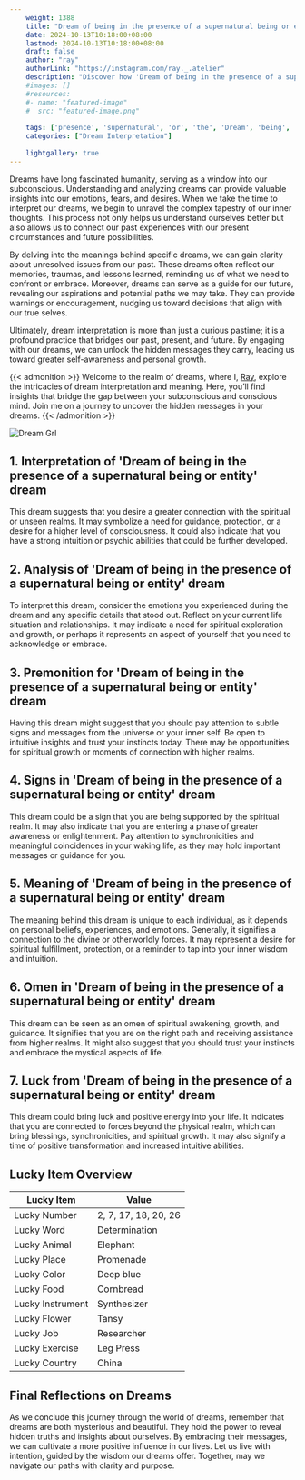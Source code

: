 ```yaml
---
    weight: 1388
    title: "Dream of being in the presence of a supernatural being or entity"  # Assuming 'title' column exists
    date: 2024-10-13T10:18:00+08:00
    lastmod: 2024-10-13T10:18:00+08:00
    draft: false
    author: "ray"
    authorLink: "https://instagram.com/ray._.atelier"
    description: "Discover how 'Dream of being in the presence of a supernatural being or entity' can interpret your future and uncover its significant meanings in your life."
    #images: []
    #resources:
    #- name: "featured-image"
    #  src: "featured-image.png"
    
    tags: ['presence', 'supernatural', 'or', 'the', 'Dream', 'being', 'entity', 'a', 'in', 'of']
    categories: ["Dream Interpretation"]
    
    lightgallery: true
---
```

    
Dreams have long fascinated humanity, serving as a window into our subconscious. Understanding and analyzing dreams can provide valuable insights into our emotions, fears, and desires. When we take the time to interpret our dreams, we begin to unravel the complex tapestry of our inner thoughts. This process not only helps us understand ourselves better but also allows us to connect our past experiences with our present circumstances and future possibilities.

By delving into the meanings behind specific dreams, we can gain clarity about unresolved issues from our past. These dreams often reflect our memories, traumas, and lessons learned, reminding us of what we need to confront or embrace. Moreover, dreams can serve as a guide for our future, revealing our aspirations and potential paths we may take. They can provide warnings or encouragement, nudging us toward decisions that align with our true selves.

Ultimately, dream interpretation is more than just a curious pastime; it is a profound practice that bridges our past, present, and future. By engaging with our dreams, we can unlock the hidden messages they carry, leading us toward greater self-awareness and personal growth.

{{< admonition >}}
Welcome to the realm of dreams, where I, [Ray](https://instagram.com/ray._.atelier), explore the intricacies of dream interpretation and meaning. Here, you’ll find insights that bridge the gap between your subconscious and conscious mind. Join me on a journey to uncover the hidden messages in your dreams.
{{< /admonition >}}

![Dream Grl](https://cdn.pixabay.com/photo/2017/11/02/03/35/gothic-2910057_1280.jpg "Dream Grl")

## 1. Interpretation of 'Dream of being in the presence of a supernatural being or entity' dream

This dream suggests that you desire a greater connection with the spiritual or unseen realms. It may symbolize a need for guidance, protection, or a desire for a higher level of consciousness. It could also indicate that you have a strong intuition or psychic abilities that could be further developed.

## 2. Analysis of 'Dream of being in the presence of a supernatural being or entity' dream

To interpret this dream, consider the emotions you experienced during the dream and any specific details that stood out. Reflect on your current life situation and relationships. It may indicate a need for spiritual exploration and growth, or perhaps it represents an aspect of yourself that you need to acknowledge or embrace.

## 3. Premonition for 'Dream of being in the presence of a supernatural being or entity' dream

Having this dream might suggest that you should pay attention to subtle signs and messages from the universe or your inner self. Be open to intuitive insights and trust your instincts today. There may be opportunities for spiritual growth or moments of connection with higher realms.

## 4. Signs in 'Dream of being in the presence of a supernatural being or entity' dream

This dream could be a sign that you are being supported by the spiritual realm. It may also indicate that you are entering a phase of greater awareness or enlightenment. Pay attention to synchronicities and meaningful coincidences in your waking life, as they may hold important messages or guidance for you.

## 5. Meaning of 'Dream of being in the presence of a supernatural being or entity' dream

The meaning behind this dream is unique to each individual, as it depends on personal beliefs, experiences, and emotions. Generally, it signifies a connection to the divine or otherworldly forces. It may represent a desire for spiritual fulfillment, protection, or a reminder to tap into your inner wisdom and intuition.

## 6. Omen in 'Dream of being in the presence of a supernatural being or entity' dream

This dream can be seen as an omen of spiritual awakening, growth, and guidance. It signifies that you are on the right path and receiving assistance from higher realms. It might also suggest that you should trust your instincts and embrace the mystical aspects of life.

## 7. Luck from 'Dream of being in the presence of a supernatural being or entity' dream

This dream could bring luck and positive energy into your life. It indicates that you are connected to forces beyond the physical realm, which can bring blessings, synchronicities, and spiritual growth. It may also signify a time of positive transformation and increased intuitive abilities.

## Lucky Item Overview
| Lucky Item          | Value              |
|---------------|--------------------|
| Lucky Number        | 2, 7, 17, 18, 20, 26  |
| Lucky Word          | Determination |
| Lucky Animal        | Elephant |
| Lucky Place         | Promenade     |
| Lucky Color         | Deep blue     |
| Lucky Food          | Cornbread      |
| Lucky Instrument    | Synthesizer |
| Lucky Flower        | Tansy    |
| Lucky Job           | Researcher       |
| Lucky Exercise      | Leg Press  |
| Lucky Country       | China    |


##  Final Reflections on Dreams

As we conclude this journey through the world of dreams, remember that dreams are both mysterious and beautiful. They hold the power to reveal hidden truths and insights about ourselves. By embracing their messages, we can cultivate a more positive influence in our lives. Let us live with intention, guided by the wisdom our dreams offer. Together, may we navigate our paths with clarity and purpose.
